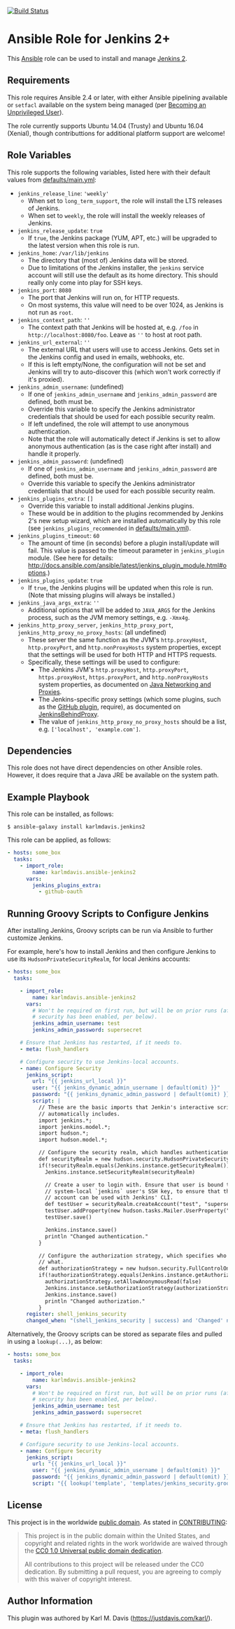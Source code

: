 [![Build Status](https://travis-ci.org/karlmdavis/ansible-role-jenkins2.svg?branch=master)](https://travis-ci.org/karlmdavis/ansible-role-jenkins2)

Ansible Role for Jenkins 2+
===========================

This [Ansible](https://www.ansible.com/) role can be used to install and manage [Jenkins 2](https://jenkins.io/2.0/).

Requirements
------------

This role requires Ansible 2.4 or later, with either Ansible pipelining available or `setfacl` available on the system being managed (per [Becoming an Unprivileged User](http://docs.ansible.com/ansible/latest/become.html#becoming-an-unprivileged-user)).

The role currently supports Ubuntu 14.04 (Trusty) and Ubuntu 16.04 (Xenial), though contributtions for additional platform support are welcome!

Role Variables
--------------

This role supports the following variables, listed here with their default values from [defaults/main.yml](defaults/main.yml):

* `jenkins_release_line`: `'weekly'`
    * When set to `long_term_support`, the role will install the LTS releases of Jenkins.
    * When set to `weekly`, the role will install the weekly releases of Jenkins.
* `jenkins_release_update`: `true`
    * If `true`, the Jenkins package (YUM, APT, etc.) will be upgraded to the latest version when this role is run.
* `jenkins_home`: `/var/lib/jenkins`
    * The directory that (most of) Jenkins data will be stored.
    * Due to limitations of the Jenkins installer, the `jenkins` service account will still use the default as its home directory. This should really only come into play for SSH keys.
* `jenkins_port`: `8080`
    * The port that Jenkins will run on, for HTTP requests.
    * On most systems, this value will need to be over 1024, as Jenkins is not run as `root`.
* `jenkins_context_path`: `''`
    * The context path that Jenkins will be hosted at, e.g. `/foo` in `http://localhost:8080/foo`. Leave as `''` to host at root path.
* `jenkins_url_external`: `''`
    * The external URL that users will use to access Jenkins. Gets set in the Jenkins config and used in emails, webhooks, etc.
    * If this is left empty/None, the configuration will not be set and Jenkins will try to auto-discover this (which won't work correctly if it's proxied).
* `jenkins_admin_username`: (undefined)
    * If one of `jenkins_admin_username` and `jenkins_admin_password` are defined, both must be.
    * Override this variable to specify the Jenkins administrator credentials that should be used for each possible security realm.
    * If left undefined, the role will attempt to use anonymous authentication.
    * Note that the role will automatically detect if Jenkins is set to allow anonymous authentication (as is the case right after install) and handle it properly.
* `jenkins_admin_password`: (undefined)
    * If one of `jenkins_admin_username` and `jenkins_admin_password` are defined, both must be.
    * Override this variable to specify the Jenkins administrator credentials that should be used for each possible security realm.
* `jenkins_plugins_extra`: `[]`
    * Override this variable to install additional Jenkins plugins.
    * These would be in addition to the plugins recommended by Jenkins 2's new setup wizard, which are installed automatically by this role (see `jenkins_plugins_recommended` in [defaults/main.yml](defaults/main.yml)).
* `jenkins_plugins_timeout`: `60`
    * The amount of time (in seconds) before a plugin install/update will fail. This value is passed to the timeout parameter in `jenkins_plugin` module. (See here for details: <http://docs.ansible.com/ansible/latest/jenkins_plugin_module.html#options>.)
* `jenkins_plugins_update`: `true`
    * If `true`, the Jenkins plugins will be updated when this role is run. (Note that missing plugins will always be installed.)
* `jenkins_java_args_extra`: `''`
    * Additional options that will be added to `JAVA_ARGS` for the Jenkins process, such as the JVM memory settings, e.g. `-Xmx4g`.
* `jenkins_http_proxy_server`, `jenkins_http_proxy_port`, `jenkins_http_proxy_no_proxy_hosts`: (all undefined)
    * These server the same function as the JVM's `http.proxyHost`, `http.proxyPort`, and `http.nonProxyHosts` system properties, except that the settings will be used for both HTTP and HTTPS requests.
    * Specifically, these settings will be used to configure:
        * The Jenkins JVM's `http.proxyHost`, `http.proxyPort`, `https.proxyHost`, `https.proxyPort`, and `http.nonProxyHosts` system properties, as documented on [Java Networking and Proxies](https://docs.oracle.com/javase/8/docs/technotes/guides/net/proxies.html).
        * The Jenkins-specific proxy settings (which some plugins, such as the [GitHub plugin](https://wiki.jenkins.io/display/JENKINS/Github+Plugin), require), as documented on [JenkinsBehindProxy](https://wiki.jenkins.io/display/JENKINS/JenkinsBehindProxy).
        * The value of `jenkins_http_proxy_no_proxy_hosts` should be a list, e.g. `['localhost', 'example.com']`.

Dependencies
------------

This role does not have direct dependencies on other Ansible roles. However, it does require that a Java JRE be available on the system path.

Example Playbook
----------------

This role can be installed, as follows:

    $ ansible-galaxy install karlmdavis.jenkins2

This role can be applied, as follows:

```yaml
- hosts: some_box
  tasks:
    - import_role:
        name: karlmdavis.ansible-jenkins2
      vars:
        jenkins_plugins_extra:
          - github-oauth
```

## Running Groovy Scripts to Configure Jenkins

After installing Jenkins, Groovy scripts can be run via Ansible to further customize Jenkins.

For example, here's how to install Jenkins and then configure Jenkins to use its `HudsonPrivateSecurityRealm`, for local Jenkins accounts:

```yaml
- hosts: some_box
  tasks:

    - import_role:
        name: karlmdavis.ansible-jenkins2
      vars:
        # Won't be required on first run, but will be on prior runs (after
        # security has been enabled, per below).
        jenkins_admin_username: test
        jenkins_admin_password: supersecret

    # Ensure that Jenkins has restarted, if it needs to.
    - meta: flush_handlers

    # Configure security to use Jenkins-local accounts.
    - name: Configure Security
      jenkins_script:
        url: "{{ jenkins_url_local }}"
        user: "{{ jenkins_dynamic_admin_username | default(omit) }}"
        password: "{{ jenkins_dynamic_admin_password | default(omit) }}"
        script: |
          // These are the basic imports that Jenkin's interactive script console
          // automatically includes.
          import jenkins.*;
          import jenkins.model.*;
          import hudson.*;
          import hudson.model.*;

          // Configure the security realm, which handles authentication.
          def securityRealm = new hudson.security.HudsonPrivateSecurityRealm(false)
          if(!securityRealm.equals(Jenkins.instance.getSecurityRealm())) {
            Jenkins.instance.setSecurityRealm(securityRealm)

            // Create a user to login with. Ensure that user is bound to the
            // system-local `jenkins` user's SSH key, to ensure that this
            // account can be used with Jenkins' CLI.
            def testUser = securityRealm.createAccount("test", "supersecret")
            testUser.addProperty(new hudson.tasks.Mailer.UserProperty("foo@example.com"));
            testUser.save()

            Jenkins.instance.save()
            println "Changed authentication."
          }

          // Configure the authorization strategy, which specifies who can do
          // what.
          def authorizationStrategy = new hudson.security.FullControlOnceLoggedInAuthorizationStrategy()
          if(!authorizationStrategy.equals(Jenkins.instance.getAuthorizationStrategy())) {
            authorizationStrategy.setAllowAnonymousRead(false)
            Jenkins.instance.setAuthorizationStrategy(authorizationStrategy)
            Jenkins.instance.save()
            println "Changed authorization."
          }
      register: shell_jenkins_security
      changed_when: "(shell_jenkins_security | success) and 'Changed' not in shell_jenkins_security.stdout"
```

Alternatively, the Groovy scripts can be stored as separate files and pulled in using a `lookup(...)`, as below:

```yaml
- hosts: some_box
  tasks:

    - import_role:
        name: karlmdavis.ansible-jenkins2
      vars:
        # Won't be required on first run, but will be on prior runs (after
        # security has been enabled, per below).
        jenkins_admin_username: test
        jenkins_admin_password: supersecret

    # Ensure that Jenkins has restarted, if it needs to.
    - meta: flush_handlers

    # Configure security to use Jenkins-local accounts.
    - name: Configure Security
      jenkins_script:
        url: "{{ jenkins_url_local }}"
        user: "{{ jenkins_dynamic_admin_username | default(omit) }}"
        password: "{{ jenkins_dynamic_admin_password | default(omit) }}"
        script: "{{ lookup('template', 'templates/jenkins_security.groovy.j2') }}"
```

License
-------

This project is in the worldwide [public domain](LICENSE.md). As stated in [CONTRIBUTING](CONTRIBUTING.md):

> This project is in the public domain within the United States, and copyright and related rights in the work worldwide are waived through the [CC0 1.0 Universal public domain dedication](https://creativecommons.org/publicdomain/zero/1.0/).
>
> All contributions to this project will be released under the CC0 dedication. By submitting a pull request, you are agreeing to comply with this waiver of copyright interest.

Author Information
------------------

This plugin was authored by Karl M. Davis (https://justdavis.com/karl/).

